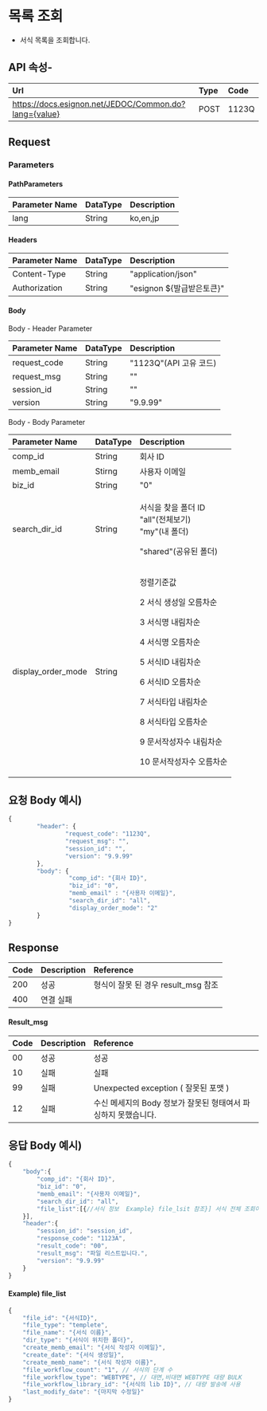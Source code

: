 # 목록 조회

* 서식 목록을 조회합니다.

## API 속성-

| Url | Type | **Code** |
| :--- | :--- | :--- |
| https://docs.esignon.net/JEDOC/Common.do?lang={value} | POST | 1123Q |

## Request

### Parameters

#### PathParameters

| **Parameter Name** | DataType | **Description** |
| :--- | :--- | :--- |
| lang | String | ko,en,jp |

####  Headers

| **Parameter Name**                         | DataType | **Description** |
| :--- | :--- | :--- |
| Content-Type | String | "application/json" |
| Authorization | String | "esignon ${발급받은토큰}" |

####   Body 

  Body - Header Parameter

| **Parameter Name**                         | DataType | **Description** |
| :--- | :--- | :--- |
| request\_code | String | "1123Q"\(API 고유 코드\) |
| request\_msg | String | "" |
| session\_id | String | "" |
| version | String | "9.9.99" |

  Body - Body Parameter

<table>
  <thead>
    <tr>
      <th style="text-align:left"><b>Parameter Name</b>
      </th>
      <th style="text-align:left">DataType</th>
      <th style="text-align:left"><b>Description</b>
      </th>
    </tr>
  </thead>
  <tbody>
    <tr>
      <td style="text-align:left">comp_id</td>
      <td style="text-align:left">String</td>
      <td style="text-align:left">&#xD68C;&#xC0AC; ID</td>
    </tr>
    <tr>
      <td style="text-align:left">memb_email</td>
      <td style="text-align:left">Stirng</td>
      <td style="text-align:left">&#xC0AC;&#xC6A9;&#xC790; &#xC774;&#xBA54;&#xC77C;</td>
    </tr>
    <tr>
      <td style="text-align:left">biz_id</td>
      <td style="text-align:left">String</td>
      <td style="text-align:left">&quot;0&quot;</td>
    </tr>
    <tr>
      <td style="text-align:left">search_dir_id</td>
      <td style="text-align:left">String</td>
      <td style="text-align:left">
        <p>&#xC11C;&#xC2DD;&#xC744; &#xCC3E;&#xC744; &#xD3F4;&#xB354; ID
          <br />&quot;all&quot;(&#xC804;&#xCCB4;&#xBCF4;&#xAE30;)
          <br />&quot;my&quot;(&#xB0B4; &#xD3F4;&#xB354;)</p>
        <p>&quot;shared&quot;(&#xACF5;&#xC720;&#xB41C; &#xD3F4;&#xB354;)</p>
      </td>
    </tr>
    <tr>
      <td style="text-align:left">display_order_mode</td>
      <td style="text-align:left">String</td>
      <td style="text-align:left">
        <p>&#xC815;&#xB82C;&#xAE30;&#xC900;&#xAC12;</p>
        <p>2 &#xC11C;&#xC2DD; &#xC0DD;&#xC131;&#xC77C; &#xC624;&#xB984;&#xCC28;&#xC21C;</p>
        <p>3 &#xC11C;&#xC2DD;&#xBA85; &#xB0B4;&#xB9BC;&#xCC28;&#xC21C;</p>
        <p>4 &#xC11C;&#xC2DD;&#xBA85; &#xC624;&#xB984;&#xCC28;&#xC21C;</p>
        <p>5 &#xC11C;&#xC2DD;ID &#xB0B4;&#xB9BC;&#xCC28;&#xC21C;</p>
        <p>6 &#xC11C;&#xC2DD;ID &#xC624;&#xB984;&#xCC28;&#xC21C;</p>
        <p>7 &#xC11C;&#xC2DD;&#xD0C0;&#xC785; &#xB0B4;&#xB9BC;&#xCC28;&#xC21C;</p>
        <p>8 &#xC11C;&#xC2DD;&#xD0C0;&#xC785; &#xC624;&#xB984;&#xCC28;&#xC21C;</p>
        <p>9 &#xBB38;&#xC11C;&#xC791;&#xC131;&#xC790;&#xC218; &#xB0B4;&#xB9BC;&#xCC28;&#xC21C;</p>
        <p>10 &#xBB38;&#xC11C;&#xC791;&#xC131;&#xC790;&#xC218; &#xC624;&#xB984;&#xCC28;&#xC21C;</p>
      </td>
    </tr>
  </tbody>
</table>

## 요청 Body 예시\)

```javascript
{
        "header": {
                "request_code": "1123Q",
                "request_msg": "",
                "session_id": "",
                "version": "9.9.99"
        },
        "body": {
                 "comp_id": "{회사 ID}",
                 "biz_id": "0",
                 "memb_email" : "{사용자 이메일}",
                 "search_dir_id": "all",
                 "display_order_mode": "2" 
        }
}

```

## Response

| Code | **Description** | **Reference** |
| :--- | :--- | :--- |
| 200 | 성공 | 형식이 잘못 된 경우 result\_msg 참조 |
| 400 | 연결 실패  |  |

#### Result\_msg

| Code | **Description** | **Reference** |
| :--- | :--- | :--- |
| 00 | 성공 | 성공 |
| 10 | 실패 | 실패 |
| 99 | 실패 | Unexpected exception \( 잘못된 포맷 \) |
| 12 | 실패 | 수신 메세지의 Body 정보가 잘못된 형태여서 파싱하지 못했습니다. |

## 응답 Body 예시\)

```javascript
{
	"body":{
		"comp_id": "{회사 ID}",
		"biz_id": "0",
		"memb_email": "{사용자 이메일}",
		"search_dir_id": "all",
		"file_list":[{//서식 정보  Example} file_lsit 참조}] 서식 전체 조회이기 때문에 모든 서식 데이터
	}],
	"header":{
		"session_id": "session_id",
		"response_code": "1123A",
		"result_code": "00",
		"result_msg": "파일 리스트입니다.",
		"version": "9.9.99"
	}
}

```

#### Example\) file\_list

```javascript
{
	"file_id": "{서식ID}",
	"file_type": "templete",
	"file_name": "{서식 이름}",
	"dir_type": "{서식이 위치한 폴더}",
	"create_memb_email": "{서식 작성자 이메일}",
	"create_date": "{서식 생성일}",
	"create_memb_name": "{서식 작성자 이름}",
	"file_workflow_count": "1", // 서식의 단계 수
	"file_workflow_type": "WEBTYPE", // 대면,비대면 WEBTYPE 대량 BULK
	"file_workflow_library_id": "{서식의 lib ID}", // 대량 발송에 사용
	"last_modify_date": "{마지막 수정일}"
}
```

